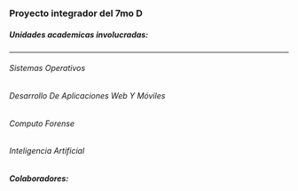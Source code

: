 <h3>Proyecto integrador del 7mo D</h3>

<h5>Unidades academicas involucradas: </h5>
<hr>
<h6>Sistemas Operativos</h6>
<h6>Desarrollo De Aplicaciones Web Y Móviles</h6>
<h6>Computo Forense</h6>
<h6>Inteligencia Artificial</h6>

<h5>Colaboradores:</h5>


